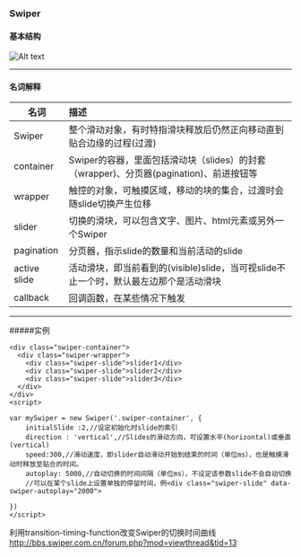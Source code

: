 ### Swiper
#### 基本结构
![Alt text](http://www.swiper.com.cn/uploads/allimg/141225/1-141225162955559.png)
***
#### 名词解释
| 名词          | 描述           
| ------------- |:-------------
| Swiper | 整个滑动对象，有时特指滑块释放后仍然正向移动直到贴合边缘的过程(过渡)
| container | Swiper的容器，里面包括滑动块（slides）的封套（wrapper)、分页器(pagination)、前进按钮等      
| wrapper | 触控的对象，可触摸区域，移动的块的集合，过渡时会随slide切换产生位移
| slider | 切换的滑块，可以包含文字、图片、html元素或另外一个Swiper
| pagination | 分页器，指示slide的数量和当前活动的slide
| active slide | 活动滑块，即当前看到的(visible)slide，当可视slide不止一个时，默认最左边那个是活动滑块
| callback | 回调函数，在某些情况下触发
***
#####实例
```
<div class="swiper-container">
  <div class="swiper-wrapper">
    <div class="swiper-slide">slider1</div>
    <div class="swiper-slide">slider2</div>
    <div class="swiper-slide">slider3</div>
  </div>
</div>
<script> 

var mySwiper = new Swiper('.swiper-container', {
    initialSlide :2,//设定初始化时slide的索引
    direction : 'vertical',//Slides的滑动方向，可设置水平(horizontal)或垂直(vertical)
    speed:300,//滑动速度，即slider自动滑动开始到结束的时间（单位ms），也是触摸滑动时释放至贴合的时间。
    autoplay: 5000,//自动切换的时间间隔（单位ms），不设定该参数slide不会自动切换
    //可以在某个slide上设置单独的停留时间，例<div class="swiper-slide" data-swiper-autoplay="2000">
    
})
</script>
```
利用transition-timing-function改变Swiper的切换时间曲线
http://bbs.swiper.com.cn/forum.php?mod=viewthread&tid=13
